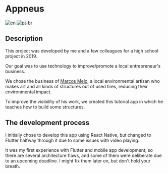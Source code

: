 # Appneus
[![en](https://img.shields.io/badge/lang-en-red.svg)](https://github.com/silveira42/appneus/README.md)
[![pt-br](https://img.shields.io/badge/lang-pt--br-green.svg)](https://github.com/silveira42/appneus/LEIAME.md)

## Description

This project was developed by me and a few colleagues for a high school project in 2019.

Our goal was to use technology to improve/promote a local entrepreneur's business.

We chose the business of [Marcos Melo](https://www.instagram.com/marcosmelo501?igsh=enA0bHBiZGZhejky), a local environmental artisan who makes art and all kinds of structures out of used tires, reducing their environmental impact.

To improve the visibility of his work, we created this tutorial app in which he teaches how to build some structures.

## The development process

I initially chose to develop this app using React Native, but changed to Flutter halfway through it due to some issues with video playing.

It was my first experience with Flutter and mobile app development, so there are several architecture flaws, and some of them were deliberate due to an upcoming deadline. I might fix them later on, but don't hold your breath.
